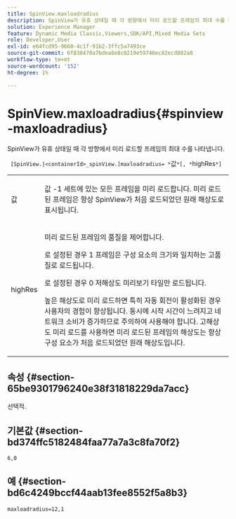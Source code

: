 ```yaml
---
title: SpinView.maxloadradius
description: SpinView가 유휴 상태일 때 각 방향에서 미리 로드할 프레임의 최대 수를 나타냅니다.
solution: Experience Manager
feature: Dynamic Media Classic,Viewers,SDK/API,Mixed Media Sets
role: Developer,User
exl-id: e64fcd95-9660-4c1f-91b2-3ffc5a7493ce
source-git-commit: 6f838470a7bdea8e8c0219e59746ec82ecd802a8
workflow-type: tm+mt
source-wordcount: '152'
ht-degree: 1%

---
```


# SpinView.maxloadradius{#spinview-maxloadradius}

SpinView가 유휴 상태일 때 각 방향에서 미리 로드할 프레임의 최대 수를 나타냅니다.

` [SpinView.|<containerId>_spinView.]maxloadradius= *`값`*[, *`highRes`*]`

<table id="table_06BEA037FA82467CAA88D1CA62AE972E"> 
 <tbody> 
  <tr> 
   <td colname="col1"> <p> <span class="codeph"><span class="varname"> 값</span></span> </p> </td> 
   <td colname="col2"> <p> 값 <span class="codeph"> -1</span> 세트에 있는 모든 프레임을 미리 로드합니다. 미리 로드된 프레임은 항상 SpinView가 처음 로드되었던 원래 해상도로 표시됩니다. </p> </td> 
  </tr> 
  <tr> 
   <td colname="col1"> <p><span class="codeph"><span class="varname"> highRes</span></span> </p> </td> 
   <td colname="col2"> <p> 미리 로드된 프레임의 품질을 제어합니다. </p> <p>로 설정된 경우 <span class="codeph"> 1</span> 프레임은 구성 요소의 크기와 일치하는 고품질로 로드됩니다. </p> <p>로 설정된 경우 <span class="codeph"> 0</span> 저해상도 미리보기 타일만 로드됩니다.</p> <p>높은 해상도로 미리 로드하면 특히 자동 회전이 활성화된 경우 사용자의 경험이 향상됩니다. 동시에 시작 시간이 느려지고 네트워크 소비가 증가하므로 주의하여 사용해야 합니다. 고해상도 미리 로드를 사용하면 미리 로드된 프레임의 해상도는 항상 구성 요소가 처음 로드되었던 원래 해상도입니다. </p> </td> 
  </tr> 
 </tbody> 
</table>

## 속성 {#section-65be9301796240e38f31818229da7acc}

선택적.

## 기본값 {#section-bd374ffc5182484faa77a7a3c8fa70f2}

`6,0`

## 예 {#section-bd6c4249bccf44aab13fee8552f5a8b3}

`maxloadradius=12,1`
